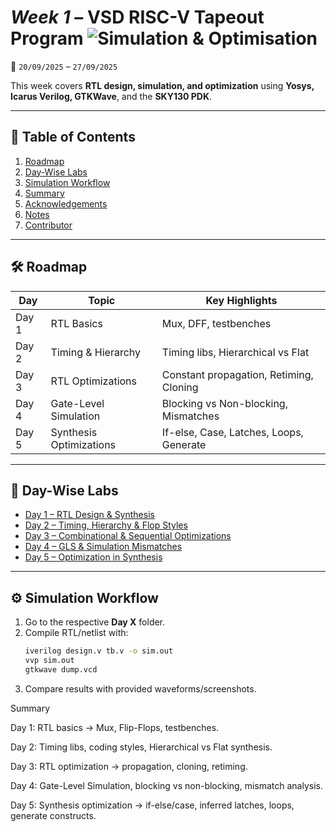 
# *Week 1* – VSD RISC-V Tapeout Program ![Simulation & Optimisation](https://img.shields.io/badge/Simulation_%26_Optimisation-done-darkgreen)

📅 `20/09/2025` – `27/09/2025`  

This week covers **RTL design, simulation, and optimization** using **Yosys, Icarus Verilog, GTKWave**, and the **SKY130 PDK**.  

---

## 📑 Table of Contents
1. [Roadmap](#roadmap)  
2. [Day-Wise Labs](#day-wise-labs)  
3. [Simulation Workflow](#simulation-workflow)  
4. [Summary](#summary)  
5. [Acknowledgements](#acknowledgements)  
6. [Notes](#notes)  
7. [Contributor](#contributor)  

---

## 🛠 Roadmap

| Day   | Topic                     | Key Highlights                          |
| ----- | ------------------------- | --------------------------------------- |
| Day 1 | RTL Basics                | Mux, DFF, testbenches                   |
| Day 2 | Timing & Hierarchy        | Timing libs, Hierarchical vs Flat       |
| Day 3 | RTL Optimizations         | Constant propagation, Retiming, Cloning |
| Day 4 | Gate-Level Simulation     | Blocking vs Non-blocking, Mismatches    |
| Day 5 | Synthesis Optimizations   | If-else, Case, Latches, Loops, Generate |

---

## 📂 Day-Wise Labs

- [Day 1 – RTL Design & Synthesis](https://github.com/navneetprasad1311/vsd-soc-pgrm-w1/blob/main/Day1/README.md)  
- [Day 2 – Timing, Hierarchy & Flop Styles](https://github.com/navneetprasad1311/vsd-soc-pgrm-w1/blob/main/Day2/README.md)  
- [Day 3 – Combinational & Sequential Optimizations](https://github.com/navneetprasad1311/vsd-soc-pgrm-w1/blob/main/Day3/README.md)  
- [Day 4 – GLS & Simulation Mismatches](https://github.com/navneetprasad1311/vsd-soc-pgrm-w1/blob/main/Day4/README.md)  
- [Day 5 – Optimization in Synthesis](https://github.com/navneetprasad1311/vsd-soc-pgrm-w1/blob/main/Day5/README.md)  

---

## ⚙️ Simulation Workflow
1. Go to the respective **Day X** folder.  
2. Compile RTL/netlist with:  
   ```bash
   iverilog design.v tb.v -o sim.out
   vvp sim.out
   gtkwave dump.vcd
3. Compare results with provided waveforms/screenshots.

Summary

Day 1: RTL basics → Mux, Flip-Flops, testbenches.

Day 2: Timing libs, coding styles, Hierarchical vs Flat synthesis.

Day 3: RTL optimization → propagation, cloning, retiming.

Day 4: Gate-Level Simulation, blocking vs non-blocking, mismatch analysis.

Day 5: Synthesis optimization → if-else/case, inferred latches, loops, generate constructs.
